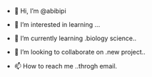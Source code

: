 - 👋 Hi, I’m @abibipi
- 👀 I’m interested in learning ...




- 🌱 I’m currently learning .biology science..
- 💞️ I’m looking to collaborate on .new project..
- 📫 How to reach me ..throgh email.

<!---
abibipi/abibipi is a ✨ special ✨ repository because its `README.md` (this file) appears on your GitHub profile.
You can click the Preview link to take a look at your changes.
--->
